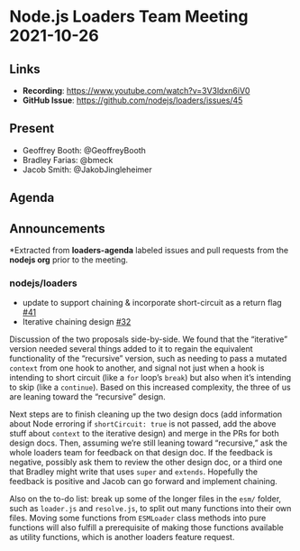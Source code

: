 # Node.js  Loaders Team Meeting 2021-10-26

## Links

* **Recording**: https://www.youtube.com/watch?v=3V3ldxn6iV0
* **GitHub Issue**: https://github.com/nodejs/loaders/issues/45

## Present

* Geoffrey Booth: @GeoffreyBooth
* Bradley Farias: @bmeck
* Jacob Smith: @JakobJingleheimer

## Agenda

## Announcements

*Extracted from **loaders-agenda** labeled issues and pull requests from the **nodejs org** prior to the meeting.

### nodejs/loaders

* update to support chaining & incorporate short-circuit as a return flag [#41](https://github.com/nodejs/loaders/pull/41)
* Iterative chaining design [#32](https://github.com/nodejs/loaders/pull/32)


Discussion of the two proposals side-by-side. We found that the “iterative” version needed several things added to it to regain the equivalent functionality of the “recursive” version, such as needing to pass a mutated `context` from one hook to another, and signal not just when a hook is intending to short circuit (like a `for` loop’s `break`) but also when it’s intending to skip (like a `continue`). Based on this increased complexity, the three of us are leaning toward the “recursive” design.

Next steps are to finish cleaning up the two design docs (add information about Node erroring if `shortCircuit: true` is not passed, add the above stuff about `context` to the iterative design) and merge in the PRs for both design docs. Then, assuming we’re still leaning toward “recursive,” ask the whole loaders team for feedback on that design doc. If the feedback is negative, possibly ask them to review the other design doc, or a third one that Bradley might write that uses `super` and `extends`. Hopefully the feedback is positive and Jacob can go forward and implement chaining.

Also on the to-do list: break up some of the longer files in the `esm/` folder, such as `loader.js` and `resolve.js`, to split out many functions into their own files. Moving some functions from `ESMLoader` class methods into pure functions will also fulfill a prerequisite of making those functions available as utility functions, which is another loaders feature request.
